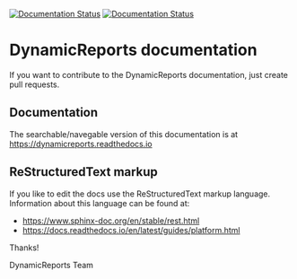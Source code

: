 [![Documentation Status](https://readthedocs.org/projects/dynamicreports/badge/?version=latest)](https://dynamicreports.readthedocs.io) [![Documentation Status](https://readthedocs.org/projects/dynamicreports-docs/badge/?version=latest)](https://dynamicreports-docs.readthedocs.io)

# DynamicReports documentation

If you want to contribute to the DynamicReports documentation, just create pull requests.

## Documentation

The searchable/navegable version of this documentation is at https://dynamicreports.readthedocs.io

## ReStructuredText markup

If you like to edit the docs use the ReStructuredText markup language. Information about this language can be found at:

- https://www.sphinx-doc.org/en/stable/rest.html
- https://docs.readthedocs.io/en/latest/guides/platform.html

Thanks!

  DynamicReports Team
